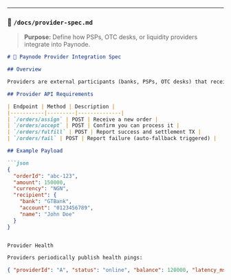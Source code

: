 
---

### 🔌 `/docs/provider-spec.md`

> **Purpose:** Define how PSPs, OTC desks, or liquidity providers integrate into Paynode.

```markdown
# 🔌 Paynode Provider Integration Spec

## Overview

Providers are external participants (banks, PSPs, OTC desks) that receive and fulfill user orders via Paynode.

## Provider API Requirements

| Endpoint | Method | Description |
|-----------|---------|--------------|
| `/orders/assign` | POST | Receive a new order |
| `/orders/accept` | POST | Confirm you can process it |
| `/orders/fulfill` | POST | Report success and settlement TX |
| `/orders/fail` | POST | Report failure (auto-fallback triggered) |

## Example Payload

```json
{
  "orderId": "abc-123",
  "amount": 150000,
  "currency": "NGN",
  "recipient": {
    "bank": "GTBank",
    "account": "0123456789",
    "name": "John Doe"
  }
}


Provider Health

Providers periodically publish health pings:

{ "providerId": "A", "status": "online", "balance": 120000, "latency_ms": 90 }